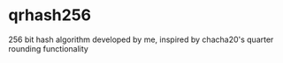 # qrhash256
256 bit hash algorithm developed by me, inspired by chacha20's quarter rounding functionality
